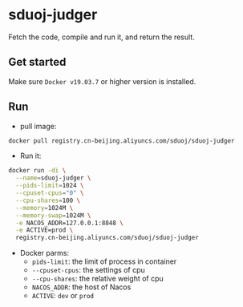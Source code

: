 # sduoj-judger
Fetch the code, compile and run it, and return the result.

## Get started
Make sure `Docker v19.03.7` or higher version is installed.

## Run

* pull image: 
```sh
docker pull registry.cn-beijing.aliyuncs.com/sduoj/sduoj-judger
```

* Run it:
```sh
docker run -di \
  --name=sduoj-judger \
  --pids-limit=1024 \
  --cpuset-cpus="0" \
  --cpu-shares=100 \
  --memory=1024M \
  --memory-swap=1024M \
  -e NACOS_ADDR=127.0.0.1:8848 \
  -e ACTIVE=prod \
  registry.cn-beijing.aliyuncs.com/sduoj/sduoj-judger
```

* Docker parms:
    * `pids-limit`: the limit of process in container
    * `--cpuset-cpus`: the settings of cpu
    * `--cpu-shares`: the relative weight of cpu
    * `NACOS_ADDR`: the host of Nacos
    * `ACTIVE`: `dev` or `prod`